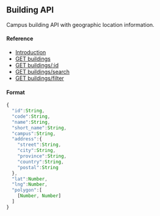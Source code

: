 ## Building API

Campus building API with geographic location information.

#### Reference

* [Introduction](https://github.com/cobalt-uoft/documentation/blob/master/endpoints/buildings/introduction.md)
* [GET buildings](https://github.com/cobalt-uoft/documentation/blob/master/endpoints/buildings/list.md)
* [GET buildings/:id](https://github.com/cobalt-uoft/documentation/blob/master/endpoints/buildings/show.md)
* [GET buildings/search](https://github.com/cobalt-uoft/documentation/blob/master/endpoints/buildings/search.md)
* [GET buildings/filter](https://github.com/cobalt-uoft/documentation/blob/master/endpoints/buildings/filter.md)

#### Format

```js
{
  "id":String,
  "code":String,
  "name":String,
  "short_name":String,
  "campus":String,
  "address":{
    "street":String,
    "city":String,
    "province":String,
    "country":String,
    "postal":String
  },
  "lat":Number,
  "lng":Number,
  "polygon":[
    [Number, Number]
  ]
}
```
